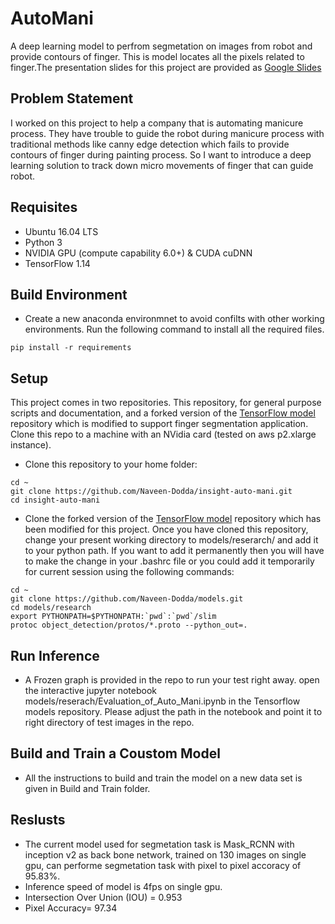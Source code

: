 # AutoMani
A deep learning model to perfrom segmetation on images from robot and provide contours of finger. This is model locates all the pixels related to finger.The presentation slides for this project are provided as [Google Slides](https://drive.google.com/open?id=1fJP-UhYJfN1BGsrhc85v0OSsd_AJIWoYlNtNQ7Ev6mU)

## Problem Statement
I worked on this project to help a company that is automating manicure process. They have trouble to guide the robot during manicure process with traditional methods like canny edge detection which fails to provide contours of finger during painting process. So I want to introduce a deep learning solution to track down micro movements of finger that can guide robot.

## Requisites

- Ubuntu 16.04 LTS
- Python 3
- NVIDIA GPU (compute capability 6.0+) & CUDA cuDNN
- TensorFlow 1.14

## Build Environment
- Create a new anaconda environmnet to avoid confilts with other working environments. Run the following command to install all the required files. 
```  
pip install -r requirements
```  
## Setup
This project comes in two repositories. This repository, for general purpose scripts and documentation, and a forked version of the [TensorFlow model](https://github.com/Naveen-Dodda/models) repository which is modified to support finger segmentation application. 
Clone this repo to a machine with an NVidia card (tested on aws p2.xlarge instance).

- Clone this repository to your home folder:
```
cd ~
git clone https://github.com/Naveen-Dodda/insight-auto-mani.git
cd insight-auto-mani
```  

- Clone the forked version of the [TensorFlow model](https://github.com/Naveen-Dodda/models) repository which has been modified for this project. Once you have cloned this repository, change your present working directory to models/reserarch/ and add it to your python path. If you want to add it permanently then you will have to make the change in your .bashrc file or you could add it temporarily for current session using the following commands:

```
cd ~
git clone https://github.com/Naveen-Dodda/models.git
cd models/research
export PYTHONPATH=$PYTHONPATH:`pwd`:`pwd`/slim
protoc object_detection/protos/*.proto --python_out=.

``` 


## Run Inference

- A Frozen graph is provided in the repo to run your test right away. open the interactive jupyter notebook  models/reserach/Evaluation_of_Auto_Mani.ipynb in the Tensorflow models repository. Please adjust the path in the notebook and point it to right directory of test images in the repo. 


## Build and Train a Coustom Model
- All the instructions to build and train the model on a new data set is given  in Build and Train folder. 



## Reslusts 
- The current model used for segmetation task is Mask_RCNN with inception v2 as back bone network, trained on 130 images on single gpu, can performe segmetation task with pixel to pixel accoracy of 95.83%. 
- Inference speed of model is 4fps on single gpu.
- Intersection Over Union (IOU) = 0.953
- Pixel Accuracy= 97.34

